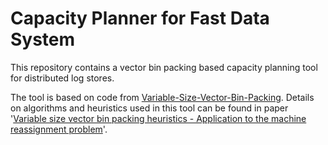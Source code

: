 Capacity Planner for Fast Data System
=====================================

This repository contains a vector bin packing based capacity planning tool for distributed log stores.

The tool is based on code from [Variable-Size-Vector-Bin-Packing](https://github.com/mgabay/Variable-Size-Vector-Bin-Packing). Details on algorithms and heuristics used in this tool can be found in paper '[Variable size vector bin packing heuristics - Application to the machine reassignment problem](http://hal.archives-ouvertes.fr/hal-00868016)'.

